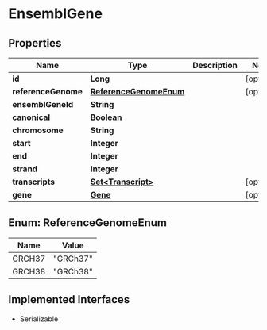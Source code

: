 

# EnsemblGene


## Properties

Name | Type | Description | Notes
------------ | ------------- | ------------- | -------------
**id** | **Long** |  |  [optional]
**referenceGenome** | [**ReferenceGenomeEnum**](#ReferenceGenomeEnum) |  |  [optional]
**ensemblGeneId** | **String** |  | 
**canonical** | **Boolean** |  | 
**chromosome** | **String** |  | 
**start** | **Integer** |  | 
**end** | **Integer** |  | 
**strand** | **Integer** |  | 
**transcripts** | [**Set&lt;Transcript&gt;**](Transcript.md) |  |  [optional]
**gene** | [**Gene**](Gene.md) |  |  [optional]



## Enum: ReferenceGenomeEnum

Name | Value
---- | -----
GRCH37 | &quot;GRCh37&quot;
GRCH38 | &quot;GRCh38&quot;


## Implemented Interfaces

* Serializable


